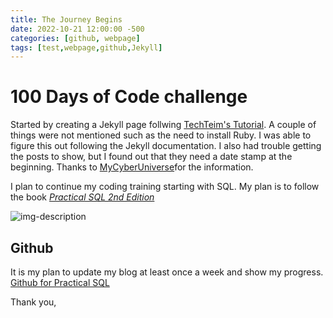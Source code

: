 ```yaml
---
title: The Journey Begins
date: 2022-10-21 12:00:00 -500
categories: [github, webpage]
tags: [test,webpage,github,Jekyll]
---
```


# 100 Days of Code challenge

Started by creating a Jekyll page follwing [TechTeim's Tutorial](https://www.youtube.com/watch?v=F8iOU1ci19Q). A couple of things were not mentioned such as the need to install Ruby. I was able to figure this out following the Jekyll documentation. I also had trouble getting the posts to show, but I found out that they need a date stamp at the beginning. Thanks to [MyCyberUniverse](https://mycyberuniverse.com/jekyll-post-not-showing-up.html)for the information.

I plan to continue my coding training starting with SQL. My plan is to follow the book *[Practical SQL 2nd Edition](https://nostarch.com/practical-sql-2nd-edition)*

![img-description](https://nostarch.com/sites/default/files/styles/uc_product_full/public/practicalSQL_2e_cvr_v02.png?itok=dXjXuFJE)

## Github

It is my plan to update my blog at least once a week and show my progress.
[Github for Practical SQL](https://github.com/anthonydb/practical-sql-2/)

Thank you,
